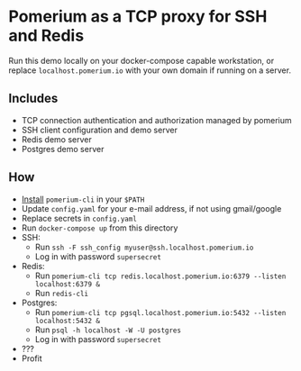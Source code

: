# Pomerium as a TCP proxy for SSH and Redis

Run this demo locally on your docker-compose capable workstation, or replace `localhost.pomerium.io` with your own domain if running on a server.

## Includes

- TCP connection authentication and authorization managed by pomerium
- SSH client configuration and demo server
- Redis demo server
- Postgres demo server

## How

- [Install](/docs/pomerium-core/pomerium-cli) `pomerium-cli` in your `$PATH`
- Update `config.yaml` for your e-mail address, if not using gmail/google
- Replace secrets in `config.yaml`
- Run `docker-compose up` from this directory
- SSH:
  - Run `ssh -F ssh_config myuser@ssh.localhost.pomerium.io`
  - Log in with password `supersecret`
- Redis:
  - Run `pomerium-cli tcp redis.localhost.pomerium.io:6379 --listen localhost:6379 &`
  - Run `redis-cli`
- Postgres:
  - Run `pomerium-cli tcp pgsql.localhost.pomerium.io:5432 --listen localhost:5432 &`
  - Run `psql -h localhost -W -U postgres`
  - Log in with password `supersecret`
- ???
- Profit
